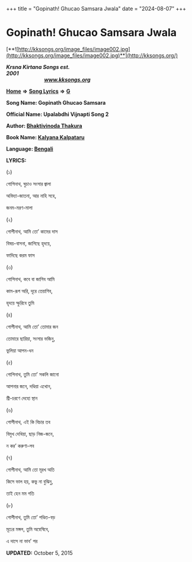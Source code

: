 +++
title = "Gopinath! Ghucao Samsara Jwala"
date = "2024-08-07"
+++

# Gopinath! Ghucao Samsara Jwala
[**![http://kksongs.org/image_files/image002.jpg](http://kksongs.org/image_files/image002.jpg)**](http://kksongs.org/)

**_Krsna Kirtana Songs est. 2001_**                                                                                                                                                 **_www.kksongs.org_**

**[Home](http://kksongs.org/)** **⇒** **[Song Lyrics](http://kksongs.org/lyrics.html)** **⇒** **[G](http://kksongs.org/songs/song_g.html)**

**Song Name: Gopinath Ghucao Samsara**

**Official Name: Upalabdhi Vijnapti Song 2**

**Author: [Bhaktivinoda Thakura](http://kksongs.org/authors/list/bhaktivinoda.html)**

**Book Name: [Kalyana Kalpataru](http://kksongs.org/authors/kalyanakalpataru.html)**

**Language: [Bengali](http://kksongs.org/language/list/bengali.html)**

**LYRICS:**

(১)

গোপিনাথ, ঘুচাও সংসার জ্বালা

অবিদ্যা\-জাতনা, আর নাহি সহে,

জনম\-মরণ\-মালা

(২)

গোপীনাথ, আমি তো’ কামের দাস

বিষয়\-বাসনা, জাগিছে হৃদয়ে,

ফাদিছে করম ফাস

(৩)

গোপিনাথ, কবে বা জাগিব আমি

কাম\-রূপ অরি, দূরে তেয়াগিব,

হৃদয়ে স্ফুরিবে তুমি

(৪)

গোপীনাথ, আমি তো’ তোমার জন

তোমারে ছারিয়া, সংসার ভজিনু,

ভুলিয়া আপন\-ধন

(৫)

গোপিনাথ, তুমি তো’ সকলি জানো

আপনার জনে, দণ্ডিয়া এখোন,

শ্রী\-চরণে দেহো স্থান

(৬)

গোপীনাথ, এই কি বিচার তব

বিমুখ দেখিয়া, ছাড় নিজ\-জনে,

ন কর’ করুণা\-লব

(৭)

গোপীনাথ, আমি তো মূরখ অতি

কিসে ভাল হয়, কভু না বুঝিনু,

তাই হেন মম গতি

(৮)

গোপীনাথ, তুমি তো’ পণ্ডিত\-বড়

মূঢের মঙ্গল, তুমি অন্বেষিবে,

এ দাসে না ভাব’ পর

**UPDATED:** October 5, 2015